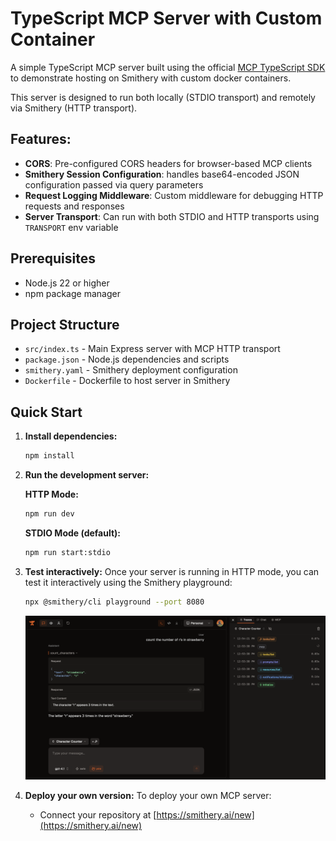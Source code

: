 # TypeScript MCP Server with Custom Container

A simple TypeScript MCP server built using the official [MCP TypeScript SDK](https://github.com/modelcontextprotocol/typescript-sdk) to demonstrate hosting on Smithery with custom docker containers.

This server is designed to run both locally (STDIO transport) and remotely via Smithery (HTTP transport).

## Features:

- **CORS**: Pre-configured CORS headers for browser-based MCP clients
- **Smithery Session Configuration**: handles base64-encoded JSON configuration passed via query parameters
- **Request Logging Middleware**: Custom middleware for debugging HTTP requests and responses
- **Server Transport**: Can run with both STDIO and HTTP transports using `TRANSPORT` env variable

## Prerequisites

- Node.js 22 or higher
- npm package manager

## Project Structure

- `src/index.ts` - Main Express server with MCP HTTP transport
- `package.json` - Node.js dependencies and scripts
- `smithery.yaml` - Smithery deployment configuration
- `Dockerfile` - Dockerfile to host server in Smithery

## Quick Start

1. **Install dependencies:**
   ```bash
   npm install
   ```

2. **Run the development server:**

   **HTTP Mode:**
   ```bash
   npm run dev
   ```

   **STDIO Mode (default):**
   ```bash
   npm run start:stdio
   ```

3. **Test interactively:**
   Once your server is running in HTTP mode, you can test it interactively using the Smithery playground:
   ```bash
   npx @smithery/cli playground --port 8080
   ```

   <img src="../../../../public/smithery_playground.png" alt="Smithery Playground" width="800">

4. **Deploy your own version:**
   To deploy your own MCP server:
   - Connect your repository at [https://smithery.ai/new](https://smithery.ai/new)